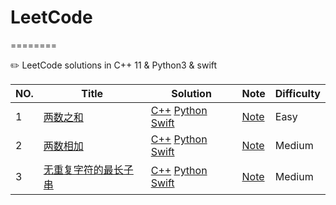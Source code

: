 # LeetCode
========

✏️ LeetCode solutions in C++ 11 &amp; Python3 &amp; swift 

|NO.|Title|Solution|Note|Difficulty
|---|-----|--------|----|----------
|1|[两数之和](https://leetcode.com/problems/two-sum)|[C++](001.两数之和/run.cpp) [Python](001.两数之和/run.py) [Swift](001.两数之和/run.swift)|[Note](001.两数之和/README.md)|Easy|
|2|[两数相加](https://leetcode.com/problems/add-two-numbers)|[C++](002.%20两数相加/run.cpp) [Python](002.%20两数相加/run.py) [Swift](002.%20两数相加/run.swift)|[Note](002.%20两数相加/README.md)|Medium|
|3|[无重复字符的最长子串](https://leetcode-cn.com/problems/longest-substring-without-repeating-characters/)|[C++](003.%20无重复字符的最长子串/run.cpp) [Python](003.%20无重复字符的最长子串/run.py) [Swift](003.%20无重复字符的最长子串/run.swift)|[Note](003.%20无重复字符的最长子串/README.md)|Medium|